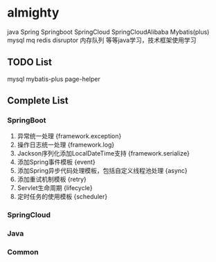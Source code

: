 # almighty
java
Spring
Springboot
SpringCloud
SpringCloudAlibaba
Mybatis(plus)
mysql
mq
redis
disruptor 内存队列
等等java学习，技术框架使用学习

## TODO List
mysql
mybatis-plus
page-helper

## Complete List
### SpringBoot
1. 异常统一处理 {framework.exception}
2. 操作日志统一处理 {framework.log}
3. Jackson序列化添加LocalDateTime支持 {framework.serialize}
4. 添加Spring事件模板 {event}
5. 添加Spring异步代码处理模板，包括自定义线程池处理 {async}
6. 添加重试机制模板 {retry}
7. Servlet生命周期 {lifecycle}
8. 定时任务的使用模板 {scheduler}
### SpringCloud
### Java
### Common

